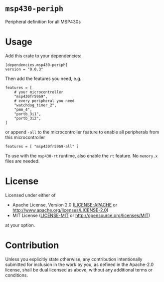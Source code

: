 # `msp430-periph`

Peripheral definition for all MSP430s

# Usage

Add this crate to your dependencies:

```
[dependencies.msp430-periph]
version = "0.0.3"
```

Then add the features you need, e.g.

```
features = [
    # your microcontroller
    "msp430fr5969",
    # every peripheral you need
    "watchdog_timer_2",
    "pmm_4",
    "portb_3i1",
    "portb_3i2",
]
```

or append `-all` to the microcontroller feature to enable all peripherals from this microcontroller

```
features = [ "msp430fr5969-all" ]
```

To use with the `msp430-rt` runtime, also enable the `rt` feature. No `memory.x` files are needed.

# License

Licensed under either of

- Apache License, Version 2.0 ([LICENSE-APACHE](LICENSE-APACHE) or http://www.apache.org/licenses/LICENSE-2.0)
- MIT License ([LICENSE-MIT](LICENSE-MIT) or http://opensource.org/licenses/MIT)

at your option.

# Contribution

Unless you explicitly state otherwise, any contribution intentionally submitted for inclusion in
the work by you, as defined in the Apache-2.0 license, shall be dual licensed as above, without any
additional terms or conditions.
